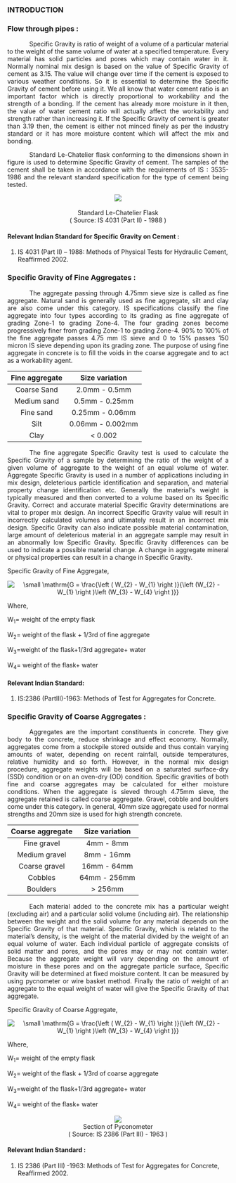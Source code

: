 ### INTRODUCTION<br>

### Flow through pipes :

<p style="text-indent:50px; text-align: justify">Specific Gravity is ratio of weight of a volume of a particular material to the weight of the same volume of water at a specified temperature. Every material has solid particles and pores which may contain water in it. Normally nominal mix design is based on the value of Specific Gravity of cement as 3.15. The value will change over time if the cement is exposed to various weather conditions. So it is essential to determine the Specific Gravity of cement before using it. We all know that water cement ratio is an important factor which is directly proportional to workability and the strength of a bonding. If the cement has already more moisture in it then, the value of water cement ratio will actually affect the workability and strength rather than increasing it. If the Specific Gravity of cement is greater than 3.19 then, the cement is either not minced finely as per the industry standard or it has more moisture content which will affect the mix and bonding.</p>

<p style="text-indent:50px; text-align: justify">Standard Le-Chatelier flask conforming to the dimensions shown in figure is used to determine Specific Gravity of cement. The samples of the cement shall be taken in accordance with the requirements of IS : 3535-1986 and the relevant standard specification for the type of cement being tested.</p>

<center>
<img src="images/theorypic-1.png"></img><br><br>
Standard Le-Chatelier Flask <br>
( Source: IS 4031 (Part II) - 1988 )
</center>

#### Relevant Indian Standard for Specific Gravity on Cement :
1. IS 4031 (Part II) – 1988: Methods of Physical Tests for Hydraulic Cement, Reaffirmed 2002.<br>

### Specific Gravity of Fine Aggregates :

<p style="text-indent:50px; text-align: justify">The aggregate passing through 4.75mm sieve size is called as fine aggregate. Natural sand is generally used as fine aggregate, silt and clay are also come under this category. IS specifications classify the fine aggregate into four types according to its grading as fine aggregate of grading Zone-1 to grading Zone-4. The four grading zones become progressively finer from grading Zone-1 to grading Zone-4. 90% to 100% of the fine aggregate passes 4.75 mm IS sieve and 0 to 15% passes 150 micron IS sieve depending upon its grading zone. The purpose of using fine aggregate in concrete is to fill the voids in the coarse aggregate and to act as a workability agent.</p>

<center>

 Fine aggregate |   Size variation
:---:|:---:
Coarse Sand | 2.0mm - 0.5mm
Medium sand |	0.5mm - 0.25mm
Fine sand |	0.25mm - 0.06mm
Silt |	0.06mm - 0.002mm
Clay |	< 0.002

</center>

<p style="text-indent:50px; text-align: justify">The fine aggregate Specific Gravity test is used to calculate the Specific Gravity of a sample by determining the ratio of the weight of a given volume of aggregate to the weight of an equal volume of water. Aggregate Specific Gravity is used in a number of applications including in mix design, deleterious particle identification and separation, and material property change identification etc. Generally the material's weight is typically measured and then converted to a volume based on its Specific Gravity. Correct and accurate material Specific Gravity determinations are vital to proper mix design. An incorrect Specific Gravity value will result in incorrectly calculated volumes and ultimately result in an incorrect mix design. Specific Gravity can also indicate possible material contamination, large amount of deleterious material in an aggregate sample may result in an abnormally low Specific Gravity. Specific Gravity differences can be used to indicate a possible material change. A change in aggregate mineral or physical properties can result in a change in Specific Gravity.</p>

Specific Gravity of Fine Aggregate,
<center>
<img src="http://latex.codecogs.com/png.latex?\fn_jvn&space;\small&space;\mathrm{G&space;=&space;\frac{\left&space;(&space;W_{2}&space;-&space;W_{1}&space;\right&space;)}{\left&space;(W_{2}&space;-&space;W_{1}&space;\right&space;)\left&space;(W_{3}&space;-&space;W_{4}&space;\right&space;)}}" title="\small \mathrm{G = \frac{\left ( W_{2} - W_{1} \right )}{\left (W_{2} - W_{1} \right )\left (W_{3} - W_{4} \right )}}" />
</center>

Where,

W<sub>1</sub>= weight of the empty flask

W<sub>2</sub>= weight of the flask + 1/3rd of fine aggregate

W<sub>3</sub>=weight of the flask+1/3rd aggregate+ water

W<sub>4</sub>= weight of the flask+ water

#### Relevant Indian Standard:
1. IS:2386 (PartIII)-1963: Methods of Test for Aggregates for Concrete.<br>

### Specific Gravity of Coarse Aggregates :

<p style="text-indent:50px; text-align: justify">Aggregates are the important constituents in concrete. They give body to the concrete, reduce shrinkage and effect economy. Normally, aggregates come from a stockpile stored outside and thus contain varying amounts of water, depending on recent rainfall, outside temperatures, relative humidity and so forth. However, in the normal mix design procedure, aggregate weights will be based on a saturated surface-dry (SSD) condition or on an oven-dry (OD) condition. Specific gravities of both fine and coarse aggregates may be calculated for either moisture conditions. When the aggregate is sieved through 4.75mm sieve, the aggregate retained is called coarse aggregate. Gravel, cobble and boulders come under this category. In general, 40mm size aggregate used for normal strengths and 20mm size is used for high strength concrete.</p>

<center>

Coarse aggregate |   Size variation
:---:|:---:
Fine gravel |	4mm - 8mm
Medium gravel |	8mm - 16mm
Coarse gravel |	16mm - 64mm
Cobbles |	64mm - 256mm
Boulders |	> 256mm

</center>

<p style="text-indent:50px; text-align: justify">Each material added to the concrete mix has a particular weight (excluding air) and a particular solid volume (including air). The relationship between the weight and the solid volume for any material depends on the Specific Gravity of that material. Specific Gravity, which is related to the material’s density, is the weight of the material divided by the weight of an equal volume of water. Each individual particle of aggregate consists of solid matter and pores, and the pores may or may not contain water. Because the aggregate weight will vary depending on the amount of moisture in these pores and on the aggregate particle surface, Specific Gravity will be determined at fixed moisture content. It can be measured by using pycnometer or wire basket method. Finally the ratio of weight of an aggregate to the equal weight of water will give the Specific Gravity of that aggregate.</p>

Specific Gravity of Coarse Aggregate,
<center>
<img src="http://latex.codecogs.com/png.latex?\fn_jvn&space;\small&space;\mathrm{G&space;=&space;\frac{\left&space;(&space;W_{2}&space;-&space;W_{1}&space;\right&space;)}{\left&space;(W_{2}&space;-&space;W_{1}&space;\right&space;)\left&space;(W_{3}&space;-&space;W_{4}&space;\right&space;)}}" title="\small \mathrm{G = \frac{\left ( W_{2} - W_{1} \right )}{\left (W_{2} - W_{1} \right )\left (W_{3} - W_{4} \right )}}" />
</center>

Where,

W<sub>1</sub>= weight of the empty flask

W<sub>2</sub>= weight of the flask + 1/3rd of coarse aggregate

W<sub>3</sub>=weight of the flask+1/3rd aggregate+ water

W<sub>4</sub>= weight of the flask+ water

<center>

<img src="images/coarseflask.PNG"></img><br>
Section of Pyconometer<br>
( Source: IS 2386 (Part III) - 1963 )
</center>

#### Relevant Indian Standard :
1. IS 2386 (Part III) -1963: Methods of Test for Aggregates for Concrete, Reaffirmed 2002. <br>

